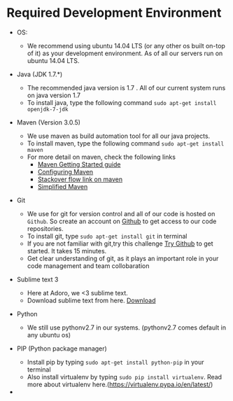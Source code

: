 # Required Development Environment

- OS:
	+ We recommend using ubuntu 14.04 LTS (or any other os built on-top of it) as your development environment. As of all our servers run on ubuntu 14.04 LTS.

- Java (JDK 1.7.*)
 	+ The recommended java version is 1.7 . All of our current system runs on java version 1.7
	+ To install java, type the following command `sudo apt-get install openjdk-7-jdk`

- Maven (Version 3.0.5)
	+ We use maven as build automation tool for all our java projects.
	+ To install maven, type the following command `sudo apt-get install maven`
	+ For more detail on maven, check the following links
		* [Maven Getting Started guide](http://maven.apache.org/guides/getting-started/index.html)
		* [Configuring Maven](http://maven.apache.org/guides/mini/guide-configuring-maven.html)
		* [Stackover flow link on maven](http://stackoverflow.com/questions/5901378/what-exactly-is-a-maven-snapshot-and-why-do-we-need-it)
		* [Simplified Maven](http://tedwise.com/2009/11/09/simple-guide-to-maven)

- Git 
	+ We use for git for version control and all of our code is hosted on `Github`. So create an account on [Github](https://github.com) to get access to our code repositories.
	+ To install git, type `sudo apt-get install git` in terminal
	+ If you are not familiar with git,try this challenge [Try Github](https://try.github.io/levels/1/challenges/1) to get started. It takes 15 minutes.
	+ Get clear understanding of git, as it plays an important role in your code management and team collobaration

- Sublime text 3
	+ Here at Adoro, we <3 sublime text. 
	+ Download sublime text from here. [Download](https://www.sublimetext.com/3)

- Python
	+ We still use pythonv2.7 in our systems. (pythonv2.7 comes default in any ubuntu os)

- PIP (Python package manager)
	+ Install pip by typing `sudo apt-get install python-pip` in your terminal
	+ Also install virtualenv by typing `sudo pip install virtualenv`. Read more about virtualenv here.(https://virtualenv.pypa.io/en/latest/)

- 
